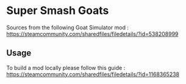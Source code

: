 # Super Smash Goats

Sources from the following Goat Simulator mod : https://steamcommunity.com/sharedfiles/filedetails/?id=538208999

## Usage

To build a mod locally please follow this guide : https://steamcommunity.com/sharedfiles/filedetails/?id=1168365238